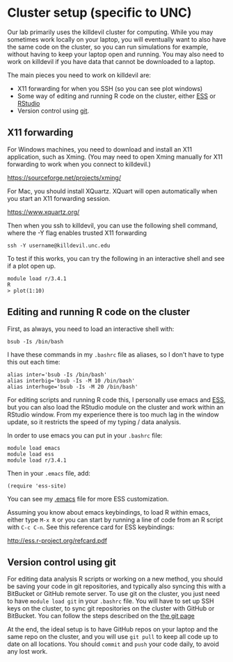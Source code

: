 # Cluster setup (specific to UNC)

Our lab primarily uses the killdevil cluster for computing. While you
may sometimes work locally on your laptop, you will eventually want to
also have the same code on the cluster, so you can run simulations for
example, without having to keep your laptop open and running. You may
also need to work on killdevil if you have data that cannot be
downloaded to a laptop.

The main pieces you need to work on killdevil are:

* X11 forwarding for when you SSH (so you can see plot windows)
* Some way of editing and running R code on the cluster,
  either [ESS](https://ess.r-project.org/)
  or [RStudio](https://www.rstudio.com/products/RStudio/) 
* Version control using [git](terminal_git_github.md).

## X11 forwarding

For Windows machines, you need to download and install an X11
application, such as Xming. (You may need to open Xming manually for
X11 forwarding to work when you connect to killdevil.)

<https://sourceforge.net/projects/xming/>

For Mac, you should install XQuartz. XQuart will open automatically
when you start an X11 forwarding session.

<https://www.xquartz.org/>

Then when you ssh to killdevil, you can use the following shell
command, where the -Y flag enables trusted X11 forwarding

```
ssh -Y username@killdevil.unc.edu
```

To test if this works, you can try the following in an interactive
shell and see if a plot open up.

```
module load r/3.4.1
R
> plot(1:10)
```

## Editing and running R code on the cluster

First, as always, you need to load an interactive shell with:

```
bsub -Is /bin/bash
```

I have these commands in my `.bashrc` file as aliases, so I don't have
to type this out each time:

```
alias inter='bsub -Is /bin/bash'
alias interbig='bsub -Is -M 10 /bin/bash'
alias interhuge='bsub -Is -M 20 /bin/bash'
```

For editing scripts and running R code this, I personally use emacs
and [ESS](https://ess.r-project.org/), but you can also load the
RStudio module on the cluster and work within an RStudio window. From
my experience there is too much lag in the window update, so it
restricts the speed of my typing / data analysis.

In order to use emacs you can put in your `.bashrc` file:

```
module load emacs
module load ess
module load r/3.4.1
```

Then in your `.emacs` file, add:

```
(require 'ess-site)
```

You can see
my [.emacs](https://gist.github.com/mikelove/b0f4eb15a21387ddb534)
file for more ESS customization. 

Assuming you know about emacs keybindings, to load R within emacs,
either type `M-x R` or you can start by running a line of code from an
R script with `C-c C-n`. See this reference card for ESS keybindings:

<http://ess.r-project.org/refcard.pdf>


## Version control using git

For editing data analysis R scripts or working on a new method, you
should be saving your code in git repositories, and typically also
syncing this with a BitBucket or GitHub remote server.
To use git on the cluster, you just need to have `module load git` in
your `.bashrc` file. You will have to set up SSH keys on the cluster,
to sync git repositories on the cluster with GitHub or BitBucket.
You can follow the steps described on the [the git page](terminal_git_github.md)

At the end, the ideal setup is to have GitHub repos on your laptop and
the same repo on the cluster, and you will use `git pull` to keep all
code up to date on all locations. You should `commit` and `push` your
code daily, to avoid any lost work.


